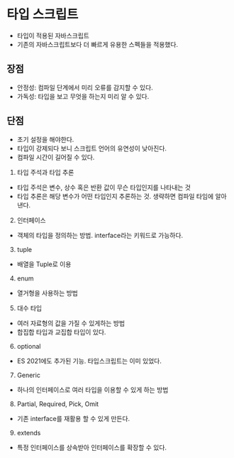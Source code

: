 # 타입 스크립트
 - 타입이 적용된 자바스크립트
 - 기존의 자바스크립트보다 더 빠르게 유용한 스펙들을 적용했다.

## 장점
  - 안정성: 컴파일 단계에서 미리 오류를 감지할 수 있다.
  - 가독성: 타입을 보고 무엇을 하는지 미리 알 수 있다.

## 단점
  - 초기 설정을 해야한다.
  - 타입이 강제되다 보니 스크립트 언어의 유연성이 낮아진다.
  - 컴파일 시간이 길어질 수 있다.

1. 타입 주석과 타입 추론
  - 타입 주석은 변수, 상수 혹은 반환 값이 무슨 타입인지를 나타내는 것
  - 타입 추론은 해당 변수가 어떤 타입인지 추론하는 것. 생략하면 컴파일 타임에 알아낸다.

2. 인터페이스
  - 객체의 타입을 정의하는 방법. interface라는 키워드로 가능하다.

3. tuple
  - 배열을 Tuple로 이용

4. enum
  - 열거형을 사용하는 방법

5. 대수 타입
  - 여러 자료형의 값을 가질 수 있게하는 방법
  - 합집합 타입과 교집합 타입이 있다.

6. optional
  - ES 2021에도 추가된 기능. 타입스크립트는 이미 있었다.

7. Generic
  - 하나의 인터페이스로 여러 타입을 이용할 수 있게 하는 방법

8. Partial, Required, Pick, Omit
  - 기존 interface를 재활용 할 수 있게 만든다.

9. extends
  - 특정 인터페이스를 상속받아 인터페이스를 확장할 수 있다.